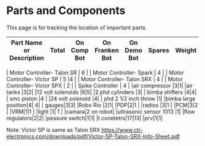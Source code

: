 # Parts and Components
This page is for tracking the location of important parts.

| Part Name or Description | Total  | On Comp Bot | On Franken Bot | On Demo Bot| Spares | Weight | List Price | How Acquired |
-------------------------- | ----- | ----------- | --------------- | --------- | -------- | -------- | -------- | -------- |

| Motor Controller- Talon SR | 6 |
| Motor Controller- Spark  | 4 |
| Motor Controller- Victor SP | 5 |4 |
| Motor Controller- Talon SRX | 4 |
| Motor Controller- Victor SPX | 2 |
| Spike Controller | 4 |
|air compressor |3|1|
|air tanks |3|2|
|12 volt solenoids |6|5|
|2 phd cylinders |3|
| bimba shifters |4|4|
| smc piston |4 |
|24 volt solenoid |4|
| phd 2 1/2 inch throw |1|
|bimba large position|4| 4|
| gauges|3|3|
|Robo Rio |2|1|
|PDP|2|1 |
|radios |3|1 |
|PCM|3|2 |
|VRM|1|1 |
|light |1| 1 |
|camara|2 on robot|
|ultrasonic sensor 1013 |1|
|flow regulators|2|2|
|pessure switch|1|1|
|t conetetrs|17|13|
|prv|1|1|

Note: Victor SP is same as Talon SRX https://www.ctr-electronics.com/downloads/pdf/Victor-SP-Talon-SRX-Info-Sheet.pdf
